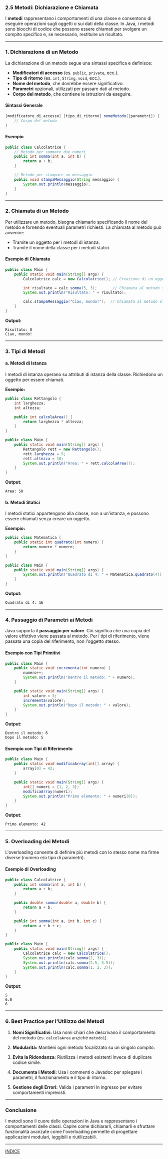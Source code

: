 ### **2.5 Metodi: Dichiarazione e Chiamata**

I **metodi** rappresentano i comportamenti di una classe e consentono di eseguire operazioni sugli oggetti o sui dati della classe. In Java, i metodi sono blocchi di codice che possono essere chiamati per svolgere un compito specifico e, se necessario, restituire un risultato.

---

### **1. Dichiarazione di un Metodo**

La dichiarazione di un metodo segue una sintassi specifica e definisce:

- **Modificatori di accesso** (es. `public`, `private`, ecc.).
- **Tipo di ritorno** (es. `int`, `String`, `void`, ecc.).
- **Nome del metodo**, che dovrebbe essere significativo.
- **Parametri** opzionali, utilizzati per passare dati al metodo.
- **Corpo del metodo**, che contiene le istruzioni da eseguire.

#### **Sintassi Generale**

```java
[modificatore_di_accesso] [tipo_di_ritorno] nomeMetodo([parametri]) {
    // Corpo del metodo
}
```

#### **Esempio**

```java
public class Calcolatrice {
    // Metodo per sommare due numeri
    public int somma(int a, int b) {
        return a + b;
    }

    // Metodo per stampare un messaggio
    public void stampaMessaggio(String messaggio) {
        System.out.println(messaggio);
    }
}
```

---

### **2. Chiamata di un Metodo**

Per utilizzare un metodo, bisogna chiamarlo specificando il nome del metodo e fornendo eventuali parametri richiesti. La chiamata al metodo può avvenire:

- Tramite un oggetto per i metodi di istanza.
- Tramite il nome della classe per i metodi statici.

#### **Esempio di Chiamata**

```java
public class Main {
    public static void main(String[] args) {
        Calcolatrice calc = new Calcolatrice(); // Creazione di un oggetto

        int risultato = calc.somma(5, 3);       // Chiamata al metodo somma
        System.out.println("Risultato: " + risultato);

        calc.stampaMessaggio("Ciao, mondo!");  // Chiamata al metodo stampaMessaggio
    }
}
```

**Output:**

```
Risultato: 8
Ciao, mondo!
```

---

### **3. Tipi di Metodi**

#### **a. Metodi di Istanza**

I metodi di istanza operano su attributi di istanza della classe. Richiedono un oggetto per essere chiamati.

**Esempio:**

```java
public class Rettangolo {
    int larghezza;
    int altezza;

    public int calcolaArea() {
        return larghezza * altezza;
    }
}

public class Main {
    public static void main(String[] args) {
        Rettangolo rett = new Rettangolo();
        rett.larghezza = 5;
        rett.altezza = 10;
        System.out.println("Area: " + rett.calcolaArea());
    }
}
```

**Output:**

```
Area: 50
```

#### **b. Metodi Statici**

I metodi statici appartengono alla classe, non a un'istanza, e possono essere chiamati senza creare un oggetto.

**Esempio:**

```java
public class Matematica {
    public static int quadrato(int numero) {
        return numero * numero;
    }
}

public class Main {
    public static void main(String[] args) {
        System.out.println("Quadrato di 4: " + Matematica.quadrato(4));
    }
}
```

**Output:**

```
Quadrato di 4: 16
```

---

### **4. Passaggio di Parametri ai Metodi**

Java supporta il **passaggio per valore**. Ciò significa che una copia del valore effettivo viene passata al metodo. Per i tipi di riferimento, viene passata una copia del riferimento, non l'oggetto stesso.

#### **Esempio con Tipi Primitivi**

```java
public class Main {
    public static void incrementa(int numero) {
        numero++;
        System.out.println("Dentro il metodo: " + numero);
    }

    public static void main(String[] args) {
        int valore = 5;
        incrementa(valore);
        System.out.println("Dopo il metodo: " + valore);
    }
}
```

**Output:**

```
Dentro il metodo: 6
Dopo il metodo: 5
```

#### **Esempio con Tipi di Riferimento**

```java
public class Main {
    public static void modificaArray(int[] array) {
        array[0] = 42;
    }

    public static void main(String[] args) {
        int[] numeri = {1, 2, 3};
        modificaArray(numeri);
        System.out.println("Primo elemento: " + numeri[0]);
    }
}
```

**Output:**

```
Primo elemento: 42
```

---

### **5. Overloading dei Metodi**

L'overloading consente di definire più metodi con lo stesso nome ma firme diverse (numero e/o tipo di parametri).

#### **Esempio di Overloading**

```java
public class Calcolatrice {
    public int somma(int a, int b) {
        return a + b;
    }

    public double somma(double a, double b) {
        return a + b;
    }

    public int somma(int a, int b, int c) {
        return a + b + c;
    }
}

public class Main {
    public static void main(String[] args) {
        Calcolatrice calc = new Calcolatrice();
        System.out.println(calc.somma(2, 3));
        System.out.println(calc.somma(2.5, 3.5));
        System.out.println(calc.somma(1, 2, 3));
    }
}
```

**Output:**

```
5
6.0
6
```

---

### **6. Best Practice per l'Utilizzo dei Metodi**

1. **Nomi Significativi:** Usa nomi chiari che descrivano il comportamento del metodo (es. `calcolaArea` anziché `metodo1`).

2. **Modularità:** Mantieni ogni metodo focalizzato su un singolo compito.

3. **Evita la Ridondanza:** Riutilizza i metodi esistenti invece di duplicare codice simile.

4. **Documenta i Metodi:** Usa i commenti o Javadoc per spiegare i parametri, il funzionamento e il tipo di ritorno.

5. **Gestione degli Errori:** Valida i parametri in ingresso per evitare comportamenti imprevisti.

---

### **Conclusione**

I metodi sono il cuore delle operazioni in Java e rappresentano i comportamenti delle classi. Capire come dichiararli, chiamarli e sfruttare funzionalità avanzate come l'overloading permette di progettare applicazioni modulari, leggibili e riutilizzabili.


---
[INDICE](README.md)